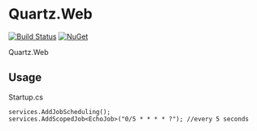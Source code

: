 # Quartz.Web

[![Build Status](https://vip32.visualstudio.com/Quartz.Web/_apis/build/status/vip32.Quartz.Web?branchName=master)](https://vip32.visualstudio.com/Quartz.Web/_build/latest?definitionId=6&branchName=master)
[![NuGet](https://img.shields.io/nuget/v/Quartz.Web.svg)](https://www.nuget.org/packages/Quartz.Web/)

Quartz.Web

## Usage

Startup.cs
```
services.AddJobScheduling();
services.AddScopedJob<EchoJob>("0/5 * * * * ?"); //every 5 seconds
```